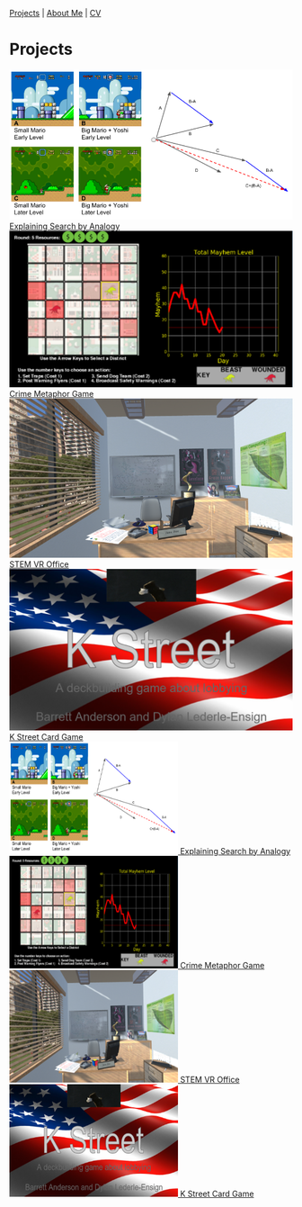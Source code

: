 [Projects](index.html) | [About Me](bio.html) | [CV](CV.html) 

# Projects


  <div class="slider-for">
  
   <div>
  
   <a href="Analogy.html">
    <img src="Analogy.png" alt="Search by Analogy" >
    Explaining Search by Analogy
   </a>
  
  </div>
  
  <div>
  
  <a href="CMG.html">
    <img src="crimegame.png" alt="Crime Metaphor Game" >
    Crime Metaphor Game
  </a>
  
  </div>
  
  <div>
  
  <a href="STEM_VR.html">
    <img src="STEM_VR.png" alt="STEM VR" >
    STEM VR Office
  </a>
  
  </div>
  
  <div>
  
  <a href="K_Street.html">
   <img src="kstreet4.png" alt="K Street Card Game" >
    K Street Card Game
  </a>
  
  </div>
  
  </div>

 <div class="slider-nav">
  
   <div>
  
   <a href="Analogy.html">
    <img src="Analogy.png" alt="Search by Analogy" width="300" height="200">
    Explaining Search by Analogy
   </a>
  
  </div>
  
  <div>
  
  <a href="CMG.html">
    <img src="crimegame.png" alt="Crime Metaphor Game" width="300" height="200">
    Crime Metaphor Game
  </a>
  
  </div>
  
  <div>
  
  <a href="STEM_VR.html">
    <img src="STEM_VR.png" alt="STEM VR" width="300" height="200">
    STEM VR Office
  </a>
  
  </div>
  
  <div>
  
  <a href="K_Street.html">
   <img src="kstreet4.png" alt="K Street Card Game" width="300" height="200">
    K Street Card Game
  </a>
  
  </div>
  
  </div>

